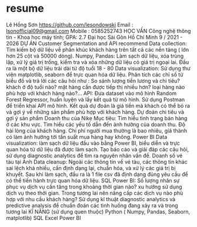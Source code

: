 # resume
Lê Hồng Sơn
https://github.com/lesondowski
Email  :  lsonofficial09@gmail.com
Mobile  :  0585252743
HỌC VẤN
Công nghệ thông tin - Khoa học máy tính; GPA: 2.7
Đại học Sài Gòn
Hồ Chí Minh
9 / 2021 - 2026
DỰ ÁN
Customer Segmentation and API recommend
Data collection: Tìm kiếm bộ dữ liệu về phân khúc khách hàng trên tất cả các nền tảng ( lớn hơn 25 cột và 50000 dòng).
Numpy, Pandas: Làm sạch dữ liệu, xóa trùng lặp, xử lý giá trị trống, kiểm tra và xóa những dữ liệu có giá trị ngoại lai. Đầu ra là một bộ dữ liệu trải dài từ độ tuổi 18 - 80
Data visualization: Sử dụng thư viện matplotlib, seaborn để trực quan hóa dữ liệu. Phân tích các chỉ số từ biểu đồ và trả lời các câu hỏi như : So sánh lượng tiền lương và chi tiêu? khách ở độ tuổi nào? mặt hàng cần được tiếp thị nhiều hơn? loại hàng nào phù hợp với khách hàng nào?...
API: Đưa dataset vào mô hình Random Forest Regressor, huấn luyện và lấy kết quả từ mô hình. Sử dụng Postman để triển khai API mô hình. Kết quả dự đoán là giá tiền mà khách có thể bỏ ra và gợi ý về những sản phẩm phù hợp với khách hàng.
Dự đoán chi tiêu và gợi ý sản phẩm
Doanh thu của Nike
Mục tiêu: Tìm hiểu tình trạng bán hàng ở các khu vực. Tìm hiểu các yếu tố dẫn đến ảnh hưởng của doanh thu. Độ hài lòng của khách hàng. Chi phí người mua thường là bao nhiêu, giá thành có làm ảnh hưởng tới tần suất mua hàng hay không.
Power BI
Data visualization: làm sạch dữ liệu đầu vào bằng Power BI, biểu diễn và trực quan hóa từ dữ liệu đã được làm sạch. Tạo báo cáo và giải đáp các câu hỏi, sử dụng diagnostic analytics để tìm ra nguyên nhân vấn đề.
Doanh số vé tàu tại Anh
Data cleanup: Ngoài các thông tin về vé tàu, các thông tin khác sai lệch khá nhiều, cần định dạng lại, chuẩn hóa, và xử lý các giá trị bị khuyết. Sau khi làm sạch, đầu ra là 1 file csv đã định dạng đúng yêu cầu để có thể tiến hành trực quan hóa dữ liệu.
SQL
Power BI: Số lượng nhân sự phục vụ dịch vụ cần tăng trong khoảng thời gian nào? xu hướng sử dụng dịch vụ theo thời gian. Trong tương lai nên nâng cấp các dịch vụ nào phù hợp với nhu cầu khách hàng? Sử dụng kĩ thuật diagnostic analytics và predictive analysis để chuẩn đoán các tình huống đang xảy ra và trong tương lai
KĨ NĂNG (sử dụng quen thuộc)
Python ( Numpy, Pandas, Seaborn, matplotlib) 
SQL
Excel
Power BI
